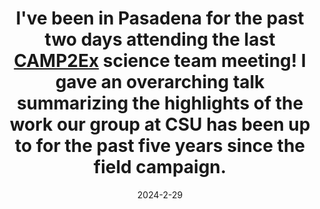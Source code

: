 ---
layout: post
title:  "I've been in Pasadena for the past two days attending the last <a href='https://espo.nasa.gov/camp2ex/content/CAMP2Ex'>CAMP2Ex</a> science team meeting! I gave an overarching talk summarizing the highlights of the work our group at CSU has been up to for the past five years since the field campaign."
date:   2024-2-29
categories: jekyll update
---